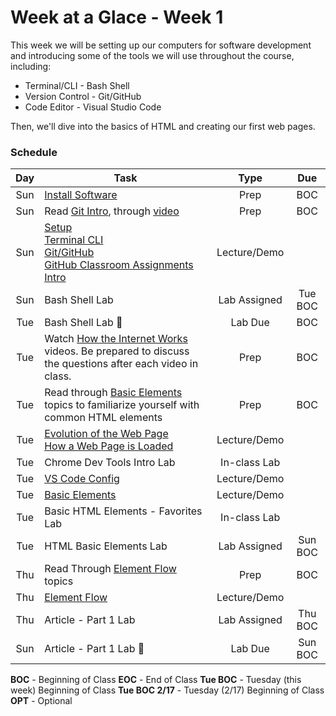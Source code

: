 # Week at a Glace - Week 1

This week we will be setting up our computers for software development and introducing some of the tools we will use throughout the course, including:
* Terminal/CLI - Bash Shell
* Version Control - Git/GitHub
* Code Editor - Visual Studio Code

Then, we'll dive into the basics of HTML and creating our first web pages.

### Schedule

Day | Task | Type | Due 
:-: | -------|:-:|:-:
Sun | [Install Software](https://github.com/hoc-courses/shared-resources/blob/main/software-installation.md) | Prep | BOC
Sun | Read [Git Intro](https://github.com/hoc-courses/shared-resources/blob/main/git-github-intro.md), through [video](https://www.youtube.com/watch?v=rbZf3lPMOYY&list=PLVYDhqbgYpYXbAL_Hps1Y--THRmaTFipj&index=9) | Prep | BOC
Sun | [Setup](https://github.com/hoc-courses/shared-resources/blob/main/software-installation.md)<br/>[Terminal CLI](https://github.com/hoc-courses/shared-resources/blob/main/terminal-cli-intro.md)<br/> [Git/GitHub](https://github.com/hoc-courses/shared-resources/blob/main/git-github-intro.md)<br/>  [GitHub Classroom Assignments Intro](https://github.com/hoc-courses/shared-resources/blob/main/github-classroom-intro.md) | Lecture/Demo | 
Sun | Bash Shell Lab | Lab Assigned | Tue BOC
Tue | Bash Shell Lab :red_circle: | Lab Due | BOC
Tue | Watch [How the Internet Works](https://chnn-anne.gitbook.io/html-css/how-the-web-works/dns-tcp-ip-http-html) videos. Be prepared to discuss the questions after each video in class. | Prep | BOC |
Tue | Read through [Basic Elements](https://chnn-anne.gitbook.io/html-css/html/basic-elements) topics to familiarize yourself with common HTML elements| Prep | BOC
Tue | [Evolution of the Web Page](https://chnn-anne.gitbook.io/html-css/how-the-web-works/evolution-of-the-web-page) <br/>[How a Web Page is Loaded](https://chnn-anne.gitbook.io/html-css/how-the-web-works/how-a-web-page-gets-loaded) | Lecture/Demo | 
Tue | Chrome Dev Tools Intro Lab | In-class Lab | 
Tue | [VS Code Config](https://github.com/hoc-courses/shared-resources/blob/main/vs-code-intro.md) | Lecture/Demo | 
Tue | [Basic Elements](https://chnn-anne.gitbook.io/html-css/html/basic-elements) | Lecture/Demo | 
Tue | Basic HTML Elements - Favorites Lab | In-class Lab | 
Tue | HTML Basic Elements Lab | Lab Assigned | Sun BOC
Thu | Read Through [Element Flow](https://chnn-anne.gitbook.io/html-css/html/element-flow) topics | Prep | BOC
Thu | [Element Flow](https://chnn-anne.gitbook.io/html-css/html/element-flow) | Lecture/Demo |
Thu | Article - Part 1 Lab | Lab Assigned | Thu BOC
Sun | Article - Part 1 Lab :red_circle: | Lab Due | Sun BOC





 **BOC** - Beginning of Class
 **EOC** - End of Class
 **Tue BOC** - Tuesday (this week) Beginning of Class
 **Tue BOC 2/17** - Tuesday (2/17) Beginning of Class
 **OPT** - Optional


